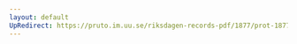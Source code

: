 ```yaml
---
layout: default
UpRedirect: https://pruto.im.uu.se/riksdagen-records-pdf/1877/prot-1877--fk--036/prot-1877--fk--036_011.pdf
---
```

